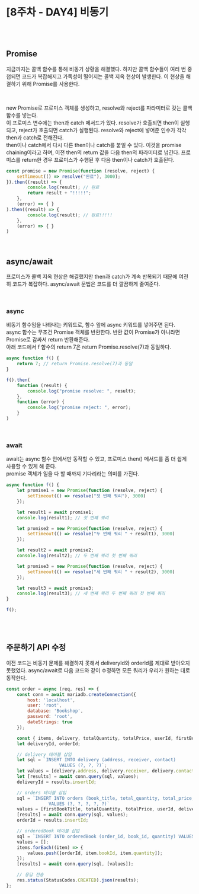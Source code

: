 # [8주차 - DAY4] 비동기

<br><br>

## Promise
지금까지는 콜백 함수를 통해 비동기 상황을 해결했다. 하지만 콜백 함수들이 여러 번 중첩되면 코드가 복잡해지고 가독성이 떨어지는 콜백 지옥 현상이 발생한다. 이 현상을 해결하기 위해 Promise를 사용한다.

<br>

new Promise로 프로미스 객체를 생성하고, resolve와 reject를 파라미터로 갖는 콜백 함수를 넣는다.
<br>
이 프로미스 변수에는 then과 catch 메서드가 있다. resolve가 호출되면 then이 실행되고, reject가 호출되면 catch가 실행된다. resolve와 reject에 넣어준 인수가 각각 then과 catch로 전해진다.
<br>
then이나 catch에서 다시 다른 then이나 catch를 붙일 수 있다. 이것을 promise chaining이라고 하며, 이전 then의 return 값을 다음 then의 파라미터로 넘긴다. 프로미스를 return한 경우 프로미스가 수행된 후 다음 then이나 catch가 호출된다.
``` javascript
const promise = new Promise(function (resolve, reject) {
    setTimeout(() => resolve("완료"), 3000);
}).then((result) => {
        console.log(result); // 완료
        return result + "!!!!!";
    },
    (error) => { }
).then((result) => {
        console.log(result); // 완료!!!!!
    },
    (error) => { }
)
```

<br>

## async/await
프로미스가 콜백 지옥 현상은 해결했지만 then과 catch가 계속 반복되기 때문에 여전히 코드가 복잡하다. async/await 문법은 코드를 더 깔끔하게 줄여준다.

<br>

### async
비동기 함수임을 나타내는 키워드로, 함수 앞에 async 키워드를 넣어주면 된다.
<br>
async 함수는 무조건 Promise 객체를 반환한다. 반환 값이 Promise가 아니라면 Promise로 감싸서 return 반환해준다.
<br>
아래 코드에서 f 함수의 return 7은 return Promise.resolve(7)과 동일하다.
``` javascript
async function f() {
    return 7; // return Promise.resolve(7)과 동일
}

f().then(
    function (result) {
        console.log("promise resolve: ", result);
    },
    function (error) {
        console.log("promise reject: ", error);
    }
)
```

<br>

### await
await는 async 함수 안에서만 동작할 수 있고, 프로미스 then() 메서드를 좀 더 쉽게 사용할 수 있게 해 준다.
<br>
promise 객체가 일을 다 할 때까지 기다리라는 의미를 가진다.
``` javascript
async function f() {
    let promise1 = new Promise(function (resolve, reject) {
        setTimeout(() => resolve("첫 번째 쿼리"), 3000)
    });

    let result1 = await promise1;
    console.log(result1); // 첫 번쨰 쿼리

    let promise2 = new Promise(function (resolve, reject) {
        setTimeout(() => resolve("두 번째 쿼리 " + result1), 3000)
    });

    let result2 = await promise2;
    console.log(result2); // 두 번째 쿼리 첫 번째 쿼리

    let promise3 = new Promise(function (resolve, reject) {
        setTimeout(() => resolve("세 번째 쿼리 " + result2), 3000)
    });

    let result3 = await promise3;
    console.log(result3); // 세 번쨰 쿼리 두 번째 쿼리 첫 번째 쿼리
}

f();
```

<br><br>

## 주문하기 API 수정
이전 코드는 비동기 문제를 해결하지 못해서 deliveryId와 orderId를 제대로 받아오지 못했었다. async/await로 다음 코드와 같이 수정하면 모든 쿼리가 우리가 원하는 대로 동작한다.
``` javascript
const order = async (req, res) => {
    const conn = await mariadb.createConnection({
        host: 'localhost',
        user: 'root',
        database: 'Bookshop',
        password: 'root',
        dateStrings: true
    });

    const { items, delivery, totalQuantity, totalPrice, userId, firstBookTitle } = req.body;
    let deliveryId, orderId;

    // delivery 테이블 삽입
    let sql = `INSERT INTO delivery (address, receiver, contact) 
                    VALUES (?, ?, ?)`;
    let values = [delivery.address, delivery.receiver, delivery.contact];
    let [results] = await conn.query(sql, values);
    deliveryId = results.insertId;

    // orders 테이블 삽입
    sql = `INSERT INTO orders (book_title, total_quantity, total_price, user_id, delivery_id) 
                VALUES (?, ?, ?, ?, ?)`
    values = [firstBookTitle, totalQuantity, totalPrice, userId, deliveryId];
    [results] = await conn.query(sql, values);
    orderId = results.insertId;

    // orderedBook 테이블 삽입
    sql = `INSERT INTO orderedBook (order_id, book_id, quantity) VALUES ?`;
    values = [];
    items.forEach((item) => {
        values.push([orderId, item.bookId, item.quantity]);
    });
    [results] = await conn.query(sql, [values]);

    // 응답 전송
    res.status(StatusCodes.CREATED).json(results);
};
```



